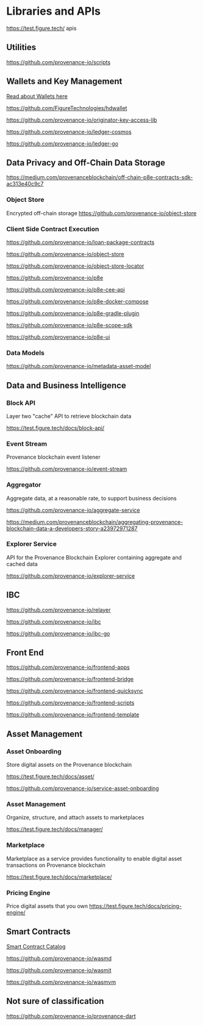 # Libraries and APIs

https://test.figure.tech/ apis

## Utilities

https://github.com/provenance-io/scripts

## Wallets and Key Management

[Read about Wallets here](/docs/discover/wallets.md)

https://github.com/FigureTechnologies/hdwallet

https://github.com/provenance-io/originator-key-access-lib

https://github.com/provenance-io/ledger-cosmos

https://github.com/provenance-io/ledger-go



## Data Privacy and Off-Chain Data Storage

https://medium.com/provenanceblockchain/off-chain-p8e-contracts-sdk-ac313e40c9c7

### Object Store
Encrypted off-chain storage
https://github.com/provenance-io/object-store

### Client Side Contract Execution
https://github.com/provenance-io/loan-package-contracts

https://github.com/provenance-io/object-store

https://github.com/provenance-io/object-store-locator

https://github.com/provenance-io/p8e

https://github.com/provenance-io/p8e-cee-api

https://github.com/provenance-io/p8e-docker-compose

https://github.com/provenance-io/p8e-gradle-plugin

https://github.com/provenance-io/p8e-scope-sdk

https://github.com/provenance-io/p8e-ui

### Data Models

https://github.com/provenance-io/metadata-asset-model

## Data and Business Intelligence

### Block API
Layer two "cache" API to retrieve blockchain data

https://test.figure.tech/docs/block-api/

### Event Stream
Provenance blockchain event listener

https://github.com/provenance-io/event-stream

### Aggregator
Aggregate data, at a reasonable rate, to support business decisions

https://github.com/provenance-io/aggregate-service

https://medium.com/provenanceblockchain/aggregating-provenance-blockchain-data-a-developers-story-a23972971287

### Explorer Service
API for the Provenance Blockchain Explorer containing aggregate and cached data

https://github.com/provenance-io/explorer-service


## IBC

https://github.com/provenance-io/relayer

https://github.com/provenance-io/ibc

https://github.com/provenance-io/ibc-go


## Front End

https://github.com/provenance-io/frontend-apps

https://github.com/provenance-io/frontend-bridge

https://github.com/provenance-io/frontend-quicksync

https://github.com/provenance-io/frontend-scripts

https://github.com/provenance-io/frontend-template

## Asset Management

### Asset Onboarding
Store digital assets on the Provenance blockchain

https://test.figure.tech/docs/asset/

https://github.com/provenance-io/service-asset-onboarding

### Asset Management
Organize, structure, and attach assets to marketplaces

https://test.figure.tech/docs/manager/

### Marketplace
Marketplace as a service provides functionality to enable digital asset transactions on Provenance blockchain

https://test.figure.tech/docs/marketplace/


### Pricing Engine
Price digital assets that you own
https://test.figure.tech/docs/pricing-engine/

## Smart Contracts

[Smart Contract Catalog](/docs/discover/smart-contract-catalog)

https://github.com/provenance-io/wasmd

https://github.com/provenance-io/wasmit

https://github.com/provenance-io/wasmvm

## Not sure of classification

https://github.com/provenance-io/provenance-dart
